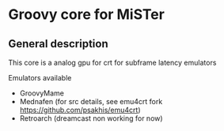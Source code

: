 # Groovy core for MiSTer

## General description
This core is a analog gpu for crt for subframe latency emulators

Emulators available

* GroovyMame
* Mednafen (for src details, see emu4crt fork https://github.com/psakhis/emu4crt)
* Retroarch (dreamcast non working for now)






